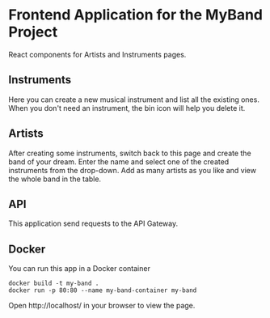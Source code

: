 # Frontend Application for the MyBand Project

React components for Artists and Instruments pages.

## Instruments

Here you can create a new musical instrument and list all the existing ones. When you don't need an instrument, the bin
icon will help you delete it.

## Artists

After creating some instruments, switch back to this page and create the band of your dream. Enter the name and select
one of the created instruments from the drop-down. Add as many artists as you like and view the whole band in the table.

## API

This application send requests to the API Gateway.

## Docker

You can run this app in a Docker container

```
docker build -t my-band . 
docker run -p 80:80 --name my-band-container my-band
```

Open http://localhost/ in your browser to view the page.
